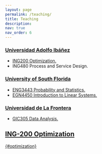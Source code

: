 ```yaml
---
layout: page
permalink: /teaching/
title: Teaching
description: 
nav: true
nav_order: 6
---
```


### <a href='https://www.uai.cl/'> Universidad Adolfo Ibáñez
* [ING200 Optimization.](#optimization)
* ING480 Process and Service Design.

### <a href='https://www.usf.edu/'> University of South Florida
* ENG3443 Probability and Statistics.
* EGN4450 Introduction to Linear Systems.

### <a href='https://www.ufro.cl/'> Universidad de La Frontera
* GIC305 Data Analysis.

## ING-200 Optimization
{#optimization}

